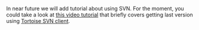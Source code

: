 In near future we will add tutorial about using SVN. For the moment, you could take a look at [this video tutorial](http://youtube.com/watch?v=vPz4VwIlrQg) that briefly covers getting last version using [Tortoise SVN client](http://tortoisesvn.tigris.org/).